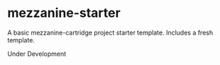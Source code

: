 mezzanine-starter
=================

A basic mezzanine-cartridge project starter template. Includes a fresh template.

Under Development
